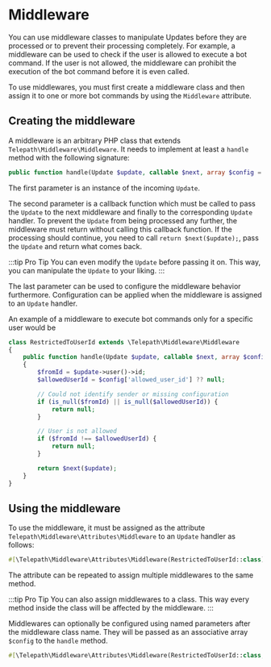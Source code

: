 Middleware
==========

You can use middleware classes to manipulate Updates before they are processed or to prevent their processing completely. For example, a middleware can be used to check if the user is allowed to execute a bot command. If the user is not allowed, the middleware can prohibit the execution of the bot command before it is even called.

To use middlewares, you must first create a middleware class and then assign it to one or more bot commands by using the `Middleware` attribute.

## Creating the middleware

A middleware is an arbitrary PHP class that extends `Telepath\Middleware\Middleware`. It needs to implement at least a `handle` method with the following signature:

```php
public function handle(Update $update, callable $next, array $config = [])
```

The first parameter is an instance of the incoming `Update`.

The second parameter is a callback function which must be called to pass the `Update` to the next middleware and finally to the corresponding `Update` handler. To prevent the `Update` from being processed any further, the middleware must return without calling this callback function. If the processing should continue, you need to call `return $next($update);`, pass the `Update` and return what comes back.

:::tip Pro Tip
You can even modify the `Update` before passing it on. This way, you can manipulate the `Update` to your liking.
:::

The last parameter can be used to configure the middleware behavior furthermore. Configuration can be applied when the middleware is assigned to an `Update` handler.

An example of a middleware to execute bot commands only for a specific user would be

```php
class RestrictedToUserId extends \Telepath\Middleware\Middleware
{
    public function handle(Update $update, callable $next, array $config = [])
    {
        $fromId = $update->user()->id;
        $allowedUserId = $config['allowed_user_id'] ?? null;

        // Could not identify sender or missing configuration
        if (is_null($fromId) || is_null($allowedUserId)) {
            return null;
        }

        // User is not allowed
        if ($fromId !== $allowedUserId) {
            return null;
        }

        return $next($update);
    }
}
```

## Using the middleware
To use the middleware, it must be assigned as the attribute `Telepath\Middleware\Attributes\Middleware` to an `Update` handler as follows:

```php
#[\Telepath\Middleware\Attributes\Middleware(RestrictedToUserId::class)]
```

The attribute can be repeated to assign multiple middlewares to the same method.

:::tip Pro Tip
You can also assign middlewares to a class. This way every method inside the class will be affected by the middleware.
:::

Middlewares can optionally be configured using named parameters after the middleware class name. They will be passed as an associative array `$config` to the `handle` method.

```php
#[\Telepath\Middleware\Attributes\Middleware(RestrictedToUserId::class, allowed_user_id: 1234567890)]
```
